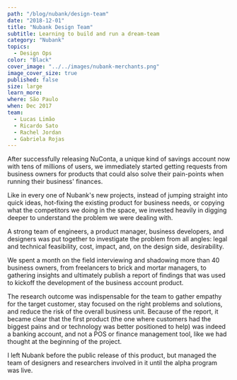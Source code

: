 ```yaml
---
path: "/blog/nubank/design-team"
date: "2018-12-01"
title: "Nubank Design Team"
subtitle: Learning to build and run a dream-team
category: "Nubank"
topics:
  - Design Ops
color: "Black"
cover_image: "../../images/nubank-merchants.png"
image_cover_size: true
published: false
size: large
learn_more:
where: São Paulo
when: Dec 2017
team:
  - Lucas Limão
  - Ricardo Sato
  - Rachel Jordan
  - Gabriela Rojas
---
```


After successfully releasing NuConta, a unique kind of savings account now with tens of millions of users, we immediately started getting requests from business owners for products that could also solve their pain-points when running their business' finances.

Like in every one of Nubank's new projects, instead of jumping straight into quick ideas, hot-fixing the existing product for business needs, or copying what the competitors we doing in the space, we invested heavily in digging deeper to understand the problem we were dealing with.

A strong team of engineers, a product manager, business developers, and designers was put together to investigate the problem from all angles: legal and technical feasibility, cost, impact, and, on the design side, desirability.

We spent a month on the field interviewing and shadowing more than 40 business owners, from freelancers to brick and mortar managers, to gathering insights and ultimately publish a report of findings that was used to kickoff the development of the business account product.

The research outcome was indispensable for the team to gather empathy for the target customer, stay focused on the right problems and solutions, and reduce the risk of the overall business unit. Because of the report, it became clear that the first product (the one where customers had the biggest pains and or technology was better positioned to help) was indeed a banking account, and not a POS or finance management tool, like we had thought at the beginning of the project.

I left Nubank before the public release of this product, but managed the team of designers and researchers involved in it until the alpha program was live.
